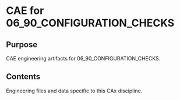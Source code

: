 # CAE for 06_90_CONFIGURATION_CHECKS

## Purpose
CAE engineering artifacts for 06_90_CONFIGURATION_CHECKS.

## Contents
Engineering files and data specific to this CAx discipline.

